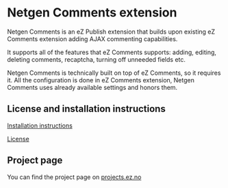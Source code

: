 # Netgen Comments extension

Netgen Comments is an eZ Publish extension that builds upon existing
eZ Comments extension adding AJAX commenting capabilities.

It supports all of the features that eZ Comments supports: adding, editing,
deleting comments, recaptcha, turning off unneeded fields etc.

Netgen Comments is technically built on top of eZ Comments, so it requires it.
All the configuration is done in eZ Comments extension, Netgen Comments uses
already available settings and honors them.

## License and installation instructions
[Installation instructions](doc/INSTALL.md)

[License](LICENSE)

## Project page

You can find the project page on [projects.ez.no](http://projects.ez.no/ngcomments)
